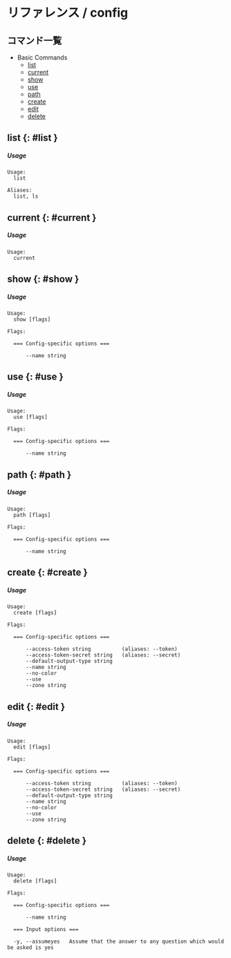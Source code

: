 # リファレンス / config

## コマンド一覧

- Basic Commands
    - [list](#list)
    - [current](#current)
    - [show](#show)
    - [use](#use)
    - [path](#path)
    - [create](#create)
    - [edit](#edit)
    - [delete](#delete)


## list {: #list }

##### Usage
```console
Usage:
  list

Aliases:
  list, ls

```


## current {: #current }

##### Usage
```console
Usage:
  current

```


## show {: #show }

##### Usage
```console
Usage:
  show [flags]

Flags:

  === Config-specific options ===

      --name string   

```


## use {: #use }

##### Usage
```console
Usage:
  use [flags]

Flags:

  === Config-specific options ===

      --name string   

```


## path {: #path }

##### Usage
```console
Usage:
  path [flags]

Flags:

  === Config-specific options ===

      --name string   

```


## create {: #create }

##### Usage
```console
Usage:
  create [flags]

Flags:

  === Config-specific options ===

      --access-token string          (aliases: --token)
      --access-token-secret string   (aliases: --secret)
      --default-output-type string   
      --name string                  
      --no-color                     
      --use                          
      --zone string                  

```


## edit {: #edit }

##### Usage
```console
Usage:
  edit [flags]

Flags:

  === Config-specific options ===

      --access-token string          (aliases: --token)
      --access-token-secret string   (aliases: --secret)
      --default-output-type string   
      --name string                  
      --no-color                     
      --use                          
      --zone string                  

```


## delete {: #delete }

##### Usage
```console
Usage:
  delete [flags]

Flags:

  === Config-specific options ===

      --name string   

  === Input options ===

  -y, --assumeyes   Assume that the answer to any question which would be asked is yes

```



